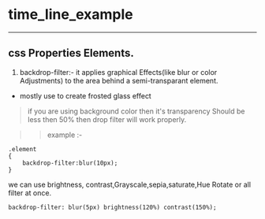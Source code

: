 # time_line_example
---
## css Properties Elements.

1) backdrop-filter:- it applies graphical Effects(like blur or color Adjustments) to the area behind a semi-transparant element. 

* mostly use to create frosted glass effect 
> if you are using background color then it's transparency Should be less then 50% then drop filter will work properly.

>> example :-
```
.element
{
    backdrop-filter:blur(10px);
}
``` 
we can use brightness, contrast,Grayscale,sepia,saturate,Hue Rotate or all filter at once.

```
backdrop-filter: blur(5px) brightness(120%) contrast(150%);

```
